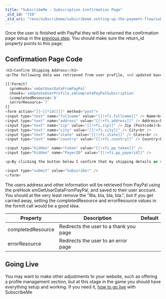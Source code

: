 ```yaml
---
title: "SubscribeMe - Subscription Confirmation Page"
_old_id: "726"
_old_uri: "revo/subscribeme/subscribeme.setting-up-the-payment-flow/subscribeme-subscription-confirmation-page"
---
```


Once the user is finished with PayPal they will be returned the confirmation page setup in the [previous step](/extras/revo/subscribeme/subscribeme.setting-up-the-payment-flow/subscribeme-setting-up-the-payment-methods "SubscribeMe - Setting up the Payment Methods"). You should make sure the return\_id property points to this page.

## Confirmation Page Code

``` php 
<h3>Confirm Shipping Address</h3>
<p>The following data was retrieved from user profile, and updated based on your PayPal account. If your subscription includes shipping, <strong>make sure all details below are correct</strong>. Your details will then be updated on your user profile (PayPal will not be changed). </p>

[[!Formit?
  &preHooks=`smGetUserDataFromPayPal`
  &hooks=`smUpdateUserProfile,smCompletePayPalSubscription`
  &completedResource=`8`
  &errorResource=`7`
]]
<form action="[[~[[*id]]]]" method="post">
<input type="text" name="fullname" value="[[!+fi.fullname]]" /> Name<br />
<input type="text" name="address" value="[[!+fi.address]]" /> Address<br />
<input type="text" name="zip" value="[[!+fi.zip]]" /> Zip (Postcode)<br />
<input type="text" name="city" value="[[!+fi.city]]" /> City<br />
<input type="text" name="state" value="[[!+fi.state]]" /> State<br />
<input type="text" name="country" value="[[!+fi.country]]" /> Country<br />

<input type="hidden" name="token" value="[[!+fi.pp_token]]" />
<input type="hidden" name="PayerID" value="[[!+fi.pp_payerid]]" />

<p>By clicking the button below I confirm that my shipping details as stated above are correct. Furthermore I grant [[++site_name]] permission to create a recurring payments profile on PayPal which will automatically pay for the requested subscription. Bla, bla, bla, bla.</p>

<input type="submit" value="Subscribe!" />
</form>
```

The users address and other information will be retrieved from PayPal using the preHook smGetUserDataFromPayPal, and saved to their user account. You should at the very least remove the "Bla, bla, bla, bla.", but if you get carried away, setting the completedResource and errorResource values in the formIt call would be a good idea.

| Property | Description | Default |
|----------|-------------|---------|
| completedResource | Redirects the user to a thank you page |  |
| errorResource | Redirects the user to an error page |  |

## Going Live

You may want to make other adjustments to your website, such as offering a profile management section, but at this stage in the game you should have everything setup and working. If you need it, [how to go live](/extras/revo/subscribeme/subscribeme.configuring-api-credentials,-ipn-and-going-live "SubscribeMe.Configuring API Credentials, IPN and going Live") with SubscribeMe